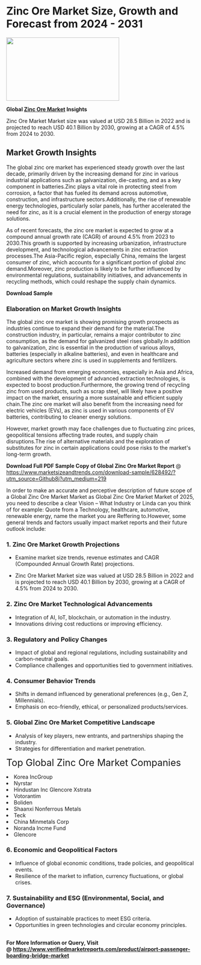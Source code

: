 <H1>Zinc Ore Market Size, Growth and Forecast from 2024 - 2031</H1><img class="aligncenter size-medium wp-image-584254" src="https://thirdeyenews.in/wp-content/uploads/2024/09/Global-Market-Research-300x168.jpeg" alt="" width="300" height="168" /><p><strong>Global&nbsp;<a href="https://www.marketsizeandtrends.com/download-sample/628492/?utm_source=Github8j?utm_medium=219">Zinc Ore Market</a> Insights</strong></p><p>Zinc Ore Market Market size was valued at USD 28.5 Billion in 2022 and is projected to reach USD 40.1 Billion by 2030, growing at a CAGR of 4.5% from 2024 to 2030.</p><p><h2>Market Growth Insights</h2> <p>The global zinc ore market has experienced steady growth over the last decade, primarily driven by the increasing demand for zinc in various industrial applications such as galvanization, die-casting, and as a key component in batteries.Zinc plays a vital role in protecting steel from corrosion, a factor that has fueled its demand across automotive, construction, and infrastructure sectors.Additionally, the rise of renewable energy technologies, particularly solar panels, has further accelerated the need for zinc, as it is a crucial element in the production of energy storage solutions.</p> <p>As of recent forecasts, the zinc ore market is expected to grow at a compound annual growth rate (CAGR) of around 4.5% from 2023 to 2030.This growth is supported by increasing urbanization, infrastructure development, and technological advancements in zinc extraction processes.The Asia-Pacific region, especially China, remains the largest consumer of zinc, which accounts for a significant portion of global zinc demand.Moreover, zinc production is likely to be further influenced by environmental regulations, sustainability initiatives, and advancements in recycling methods, which could reshape the supply chain dynamics.</p> <p><strong>Download Sample</strong></p> <h3>Elaboration on Market Growth Insights</h3> <p>The global zinc ore market is showing promising growth prospects as industries continue to expand their demand for the material.The construction industry, in particular, remains a major contributor to zinc consumption, as the demand for galvanized steel rises globally.In addition to galvanization, zinc is essential in the production of various alloys, batteries (especially in alkaline batteries), and even in healthcare and agriculture sectors where zinc is used in supplements and fertilizers.</p> <p>Increased demand from emerging economies, especially in Asia and Africa, combined with the development of advanced extraction technologies, is expected to boost production.Furthermore, the growing trend of recycling zinc from used products, such as scrap steel, will likely have a positive impact on the market, ensuring a more sustainable and efficient supply chain.The zinc ore market will also benefit from the increasing need for electric vehicles (EVs), as zinc is used in various components of EV batteries, contributing to cleaner energy solutions.</p> <p>However, market growth may face challenges due to fluctuating zinc prices, geopolitical tensions affecting trade routes, and supply chain disruptions.The rise of alternative materials and the exploration of substitutes for zinc in certain applications could pose risks to the market's long-term growth.</p> <p><span class=""><strong>Download Full PDF Sample Copy of Global Zinc Ore Market Report</strong> @ <a href="https://www.marketsizeandtrends.com/download-sample/628492/?utm_source=Github8j?utm_medium=219" target="_blank">https://www.marketsizeandtrends.com/download-sample/628492/?utm_source=Github8j?utm_medium=219</a></span></p><p>In order to make an accurate and perceptive description of future scope of a Global&nbsp;Zinc Ore Market Market as Global&nbsp;Zinc Ore Market Market of 2025, you need to describe a clear Vision &ndash; What Industry or Linda can you think of for example: Quote from a Technology, healthcare, automotive, renewable energy, name the market you are Reffering to.However, some general trends and factors usually impact market reports and their future outlook include:</p><h3>1.&nbsp;<strong>Zinc Ore Market Growth Projections</strong></h3><ul><li>Examine market size trends, revenue estimates and CAGR (Compounded Annual Growth Rate) projections.</li><li><p>Zinc Ore Market Market size was valued at USD 28.5 Billion in 2022 and is projected to reach USD 40.1 Billion by 2030, growing at a CAGR of 4.5% from 2024 to 2030.</p></li></ul><h3>2.&nbsp;<strong>Zinc Ore Market Technological Advancements</strong></h3><ul><li>Integration of AI, IoT, blockchain, or automation in the industry.</li><li>Innovations driving cost reductions or improving efficiency.</li></ul><h3>3.&nbsp;<strong>Regulatory and Policy Changes</strong></h3><ul><li>Impact of global and regional regulations, including sustainability and carbon-neutral goals.</li><li>Compliance challenges and opportunities tied to government initiatives.</li></ul><h3>4.&nbsp;<strong>Consumer Behavior Trends</strong></h3><ul><li>Shifts in demand influenced by generational preferences (e.g., Gen Z, Millennials).</li><li>Emphasis on eco-friendly, ethical, or personalized products/services.</li></ul><h3>5.&nbsp;<strong>Global Zinc Ore Market Competitive Landscape</strong></h3><ul><li>Analysis of key players, new entrants, and partnerships shaping the industry.</li><li>Strategies for differentiation and market penetration.</li></ul><p data-pm-slice="1 1 []"><span style="color: inherit; font-family: inherit; font-size: 25px;">Top Global Zinc Ore Market Companies</span></p><div class="" data-test-id=""><p><li>Korea IncGroup</li><li> Nyrstar</li><li> Hindustan Inc Glencore Xstrata</li><li> Votorantim</li><li> Boliden</li><li> Shaanxi Nonferrous Metals</li><li> Teck</li><li> China Minmetals Corp</li><li> Noranda Incme Fund</li><li> Glencore</li></p></div><h3>6.&nbsp;<strong>Economic and Geopolitical Factors</strong></h3><ul><li>Influence of global economic conditions, trade policies, and geopolitical events.</li><li>Resilience of the market to inflation, currency fluctuations, or global crises.</li></ul><h3>7.&nbsp;<strong>Sustainability and ESG (Environmental, Social, and Governance)</strong></h3><ul><li>Adoption of sustainable practices to meet ESG criteria.</li><li>Opportunities in green technologies and circular economy principles.</li></ul><h2><strong style="font-size: 14px;">For More Information or Query, Visit @&nbsp;</strong><a style="background-color: #ffffff; font-size: 14px;" href="https://www.marketsizeandtrends.com/report/zinc-ore-market/" target="_blank">https://www.verifiedmarketreports.com/product/airport-passenger-boarding-bridge-market</a></h2>